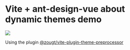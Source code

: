 # Vite + ant-design-vue about dynamic themes demo

![](https://img-blog.csdnimg.cn/be6e9af4ce0c493f8c8c9caf4a3b34c3.gif)

Using the plugin [@zougt/vite-plugin-theme-preprocessor](https://github.com/GitOfZGT/vite-plugin-theme-preprocessor)